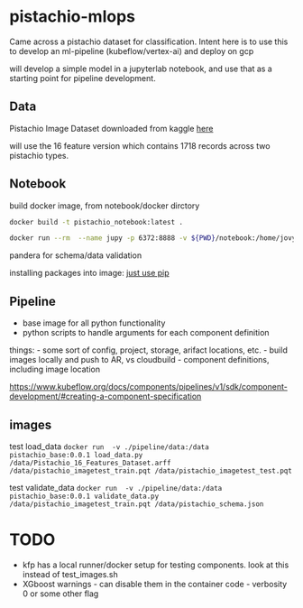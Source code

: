 # pistachio-mlops

Came across a pistachio dataset for classification. Intent here is to use this to develop an ml-pipeline (kubeflow/vertex-ai) and deploy on gcp

will develop a simple model in a jupyterlab notebook, and use that as a starting point for pipeline development.

## Data
Pistachio Image Dataset downloaded from kaggle [here](https://www.kaggle.com/datasets/muratkokludataset/pistachio-image-dataset)

will use the 16 feature version which contains 1718 records across two pistachio types.
## Notebook

build docker image, from notebook/docker dirctory
```bash
docker build -t pistachio_notebook:latest .
```

```bash
docker run --rm  --name jupy -p 6372:8888 -v ${PWD}/notebook:/home/jovyan/work/pistachio pistachio_notebook:latest
```

pandera for schema/data validation

installing packages into image:
[just use pip](https://jupyter-docker-stacks.readthedocs.io/en/latest/using/recipes.html#using-mamba-install-recommended-or-pip-install-in-a-child-docker-image)


## Pipeline
  - base image for all python functionality
  - python scripts to handle arguments for each component definition
  
  things:
    - some sort of config, project, storage, arifact locations, etc.
    - build images locally and push to AR, vs cloudbuild
    - component definitions, including image location

https://www.kubeflow.org/docs/components/pipelines/v1/sdk/component-development/#creating-a-component-specification

## images

test load_data
```docker run  -v ./pipeline/data:/data pistachio_base:0.0.1 load_data.py /data/Pistachio_16_Features_Dataset.arff /data/pistachio_imagetest_train.pqt /data/pistachio_imagetest_test.pqt```

test validate_data
```docker run  -v ./pipeline/data:/data pistachio_base:0.0.1 validate_data.py /data/pistachio_imagetest_train.pqt /data/pistachio_schema.json```



<!-- https://stackoverflow.com/questions/68348026/run-id-in-kubeflow-pipelines-on-vertex-ai
dsl.PIPELINE_JOB_ID_PLACEHOLDER

https://github.com/GoogleCloudPlatform/professional-services/blob/main/examples/vertex_pipeline/components/component_base/src/train.py -->

# TODO

  - kfp has a local runner/docker setup for testing components. look at this instead of test_images.sh
  - XGboost warnings - can disable them in the container code - verbosity 0 or some other flag



  

